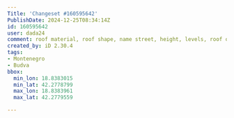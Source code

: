 ```yaml
---
Title: 'Changeset #160595642'
PublishDate: 2024-12-25T08:34:14Z
id: 160595642
user: dada24
comment: roof material, roof shape, name street, height, levels, roof orientation
created_by: iD 2.30.4
tags:
- Montenegro
- Budva
bbox:
  min_lon: 18.8383015
  min_lat: 42.2778799
  max_lon: 18.8383961
  max_lat: 42.2779559

---
```

